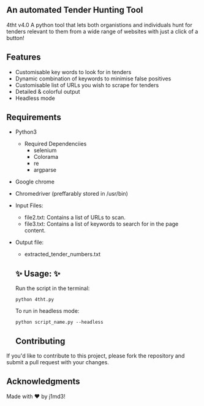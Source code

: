 ## An automated Tender Hunting Tool
4tht v4.0
A python tool that lets both organistions and individuals hunt for tenders relevant to them from a wide range of websites with just a click of a button!

## Features
- Customisable key words to look for in tenders
- Dynamic combination of keywords to minimise false positives
- Customisable list of URLs you wish to scrape for tenders
- Detailed & colorful output
- Headless mode

## Requirements
- Python3
  - Required Dependenciies
      - selenium
      - Colorama
      - re
      - argparse
      
- Google chrome
- Chromedriver (preffarably stored in /usr/bin)
- Input Files:
    - file2.txt: Contains a list of URLs to scan.
    - file3.txt: Contains a list of keywords to search for in the page content.
- Output file:
    - extracted_tender_numbers.txt
      
  ## ✨ Usage: ✨
    Run the script in the terminal:

      python 4tht.py

    To run in headless mode:
    
      python script_name.py --headless

  ## Contributing

If you'd like to contribute to this project, please fork the repository and submit a pull request with your changes.

## Acknowledgments

Made with ❤️ by j1md3!
